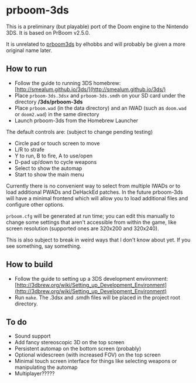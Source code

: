 # prboom-3ds

This is a preliminary (but playable) port of the Doom engine to the Nintendo 3DS. It is based on PrBoom v2.5.0.

It is unrelated to [prboom3ds](https://github.com/elhobbs/prboom3ds) by elhobbs and will probably be given a more original name later.

## How to run

- Follow the guide to running 3DS homebrew: [http://smealum.github.io/3ds/](http://smealum.github.io/3ds/)
- Place `prboom-3ds.3dsx` and `prboom-3ds.smdh` on your SD card under the directory **/3ds/prboom-3ds**
- Place `prboom.wad` (in the data directory) and an IWAD (such as `doom.wad` or `doom2.wad`) in the same directory
- Launch prboom-3ds from the Homebrew Launcher

The default controls are: (subject to change pending testing)

- Circle pad or touch screen to move
- L/R to strafe
- Y to run, B to fire, A to use/open
- D-pad up/down to cycle weapons
- Select to show the automap
- Start to show the main menu

Currently there is no convenient way to select from multiple IWADs or to load additional PWADs and DeHackEd patches. In the future prboom-3ds will have a minimal frontend which will allow you to load additional files and configure other options.

`prboom.cfg` will be generated at run time; you can edit this manually to change some settings that aren't accessible from within the game, like screen resolution (supported ones are 320x200 and 320x240).

This is also subject to break in weird ways that I don't know about yet. If you see something, say something.

## How to build

- Follow the guide to setting up a 3DS development environment: [http://3dbrew.org/wiki/Setting_up_Development_Environment](http://3dbrew.org/wiki/Setting_up_Development_Environment)
- Run `make`. The .3dsx and .smdh files will be placed in the project root directory.

## To do

- Sound support
- Add fancy stereoscopic 3D on the top screen
- Persistent automap on the bottom screen (probably)
- Optional widescreen (with increased FOV) on the top screen
- Minimal touch screen interface for things like selecting weapons or manipulating the automap
- Multiplayer?????

